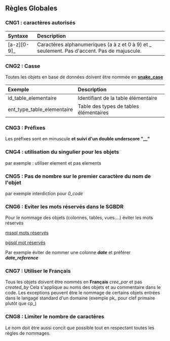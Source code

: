 ## Règles Globales

### CNG1 : caractères autorisés

| Syntaxe      | Description | 
| :---        |    :----   |
|[a-z][0-9]_  | Caractères alphanumeriques  (a à z et 0 à 9) et _ seulement. Pas d'accent. Pas de majuscule. |

### CNG2 : Casse
Toutes les objets en base de données doivent être nommée en **[snake_case](https://en.wikipedia.org/wiki/Snake_case)**

| Exemple      | Description | 
| :---     |    :----   |
|id_table_elementaire| Identifiant de la table élémentaire|
|ent_type_table_elementaire| Table des types de tables élémentaires|

### CNG3 : Préfixes
Les préfixes sont en minuscule <b> et suivi d'un **double underscore** "__" </b>

### CNG4 : utilisation du singulier pour les objets
par exemple : utiliser element et pas elements

### CNG5 : Pas de nombre sur le premier caractère du nom de l'objet
par exemple interdiction pour *0_code*

### CNG6 : Eviter les mots réservés dans le SGBDR 
Pour le nommage des objets (colonnes, tables, vues....) éviter les mots réservés 

[mssql mots réservés](https://docs.microsoft.com/en-us/sql/t-sql/language-elements/reserved-keywords-transact-sql?view=sql-server-ver15)

[pgsql mot réservés](https://www.postgresql.org/docs/current/sql-keywords-appendix.html)

Par exemple éviter de nommer une colonne ***date*** et préférer ***date_reference***

### CNG7 : Utiliser le Français
Tous les objets doivent être nommés en **Français**
*cree_par* et pas *created_by*
Cela s'applique au noms des objets et au commentaire dans le code. Les exceptions peuvent être le nommage de certains objets entrées dans le langage standard d'un domaine (exemple pk_ pour clef primaire plutôt que cp_) 

### CNG8 : Limiter le nombre de caractères
Le nom doit être aussi concit que possible tout en respectant toutes les règles de nommages.
